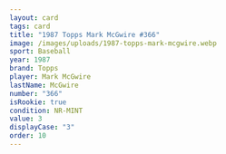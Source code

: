 ```yaml
---
layout: card
tags: card
title: "1987 Topps Mark McGwire #366"
image: /images/uploads/1987-topps-mark-mcgwire.webp
sport: Baseball
year: 1987
brand: Topps
player: Mark McGwire
lastName: McGwire
number: "366"
isRookie: true
condition: NR-MINT
value: 3
displayCase: "3"
order: 10
---
```

